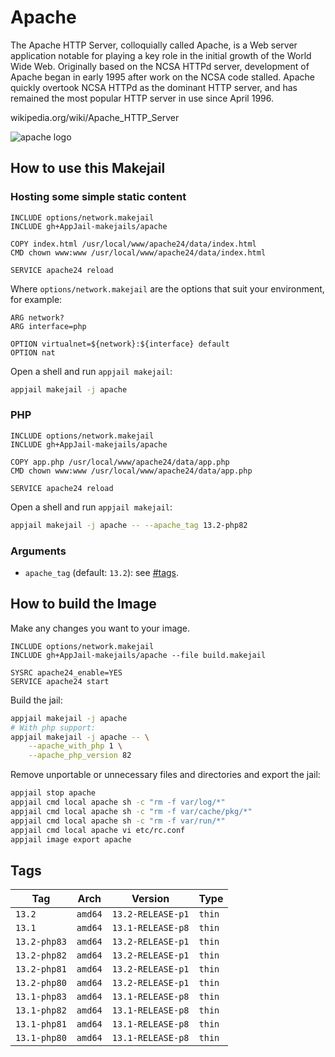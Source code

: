 # Apache

The Apache HTTP Server, colloquially called Apache, is a Web server application notable for playing a key role in the initial growth of the World Wide Web. Originally based on the NCSA HTTPd server, development of Apache began in early 1995 after work on the NCSA code stalled. Apache quickly overtook NCSA HTTPd as the dominant HTTP server, and has remained the most popular HTTP server in use since April 1996.

wikipedia.org/wiki/Apache\_HTTP\_Server

![apache logo](https://imgur.com/hOJRhwb.png)

## How to use this Makejail

### Hosting some simple static content

```
INCLUDE options/network.makejail
INCLUDE gh+AppJail-makejails/apache

COPY index.html /usr/local/www/apache24/data/index.html
CMD chown www:www /usr/local/www/apache24/data/index.html

SERVICE apache24 reload
```

Where `options/network.makejail` are the options that suit your environment, for example:

```
ARG network?
ARG interface=php

OPTION virtualnet=${network}:${interface} default
OPTION nat
```

Open a shell and run `appjail makejail`:

```sh
appjail makejail -j apache
```

### PHP

```
INCLUDE options/network.makejail
INCLUDE gh+AppJail-makejails/apache

COPY app.php /usr/local/www/apache24/data/app.php
CMD chown www:www /usr/local/www/apache24/data/app.php

SERVICE apache24 reload
```

Open a shell and run `appjail makejail`:

```sh
appjail makejail -j apache -- --apache_tag 13.2-php82
```

### Arguments

* `apache_tag` (default: `13.2`): see [#tags](#tags).

## How to build the Image

Make any changes you want to your image.

```
INCLUDE options/network.makejail
INCLUDE gh+AppJail-makejails/apache --file build.makejail

SYSRC apache24_enable=YES
SERVICE apache24 start
```

Build the jail:

```sh
appjail makejail -j apache
# With php support:
appjail makejail -j apache -- \
    --apache_with_php 1 \
    --apache_php_version 82
```

Remove unportable or unnecessary files and directories and export the jail:

```sh
appjail stop apache
appjail cmd local apache sh -c "rm -f var/log/*"
appjail cmd local apache sh -c "rm -f var/cache/pkg/*"
appjail cmd local apache sh -c "rm -f var/run/*"
appjail cmd local apache vi etc/rc.conf
appjail image export apache
```

## Tags

| Tag          | Arch    | Version           | Type   |
| ------------ | ------- | ----------------- | ------ |
| `13.2`       | `amd64` | `13.2-RELEASE-p1` | `thin` |
| `13.1`       | `amd64` | `13.1-RELEASE-p8` | `thin` |
| `13.2-php83` | `amd64` | `13.2-RELEASE-p1` | `thin` |
| `13.2-php82` | `amd64` | `13.2-RELEASE-p1` | `thin` |
| `13.2-php81` | `amd64` | `13.2-RELEASE-p1` | `thin` |
| `13.2-php80` | `amd64` | `13.2-RELEASE-p1` | `thin` |
| `13.1-php83` | `amd64` | `13.1-RELEASE-p8` | `thin` |
| `13.1-php82` | `amd64` | `13.1-RELEASE-p8` | `thin` |
| `13.1-php81` | `amd64` | `13.1-RELEASE-p8` | `thin` |
| `13.1-php80` | `amd64` | `13.1-RELEASE-p8` | `thin` |
